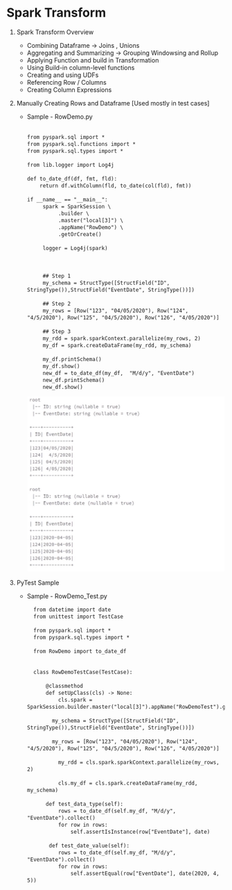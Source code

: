 # Spark Transform 


1.  Spark Transform Overview

      -  Combining Dataframe -> Joins , Unions
	  -  Aggregating and Summarizing -> Grouping Windowsing and Rollup 
	  -  Applying Function and build in Transformation
      -  Using Build-in column-level functions
      -  Creating and using UDFs
      -  Referencing Row / Columns
      -  Creating Column Expressions	  

       	  


2.  Manually Creating Rows and Dataframe [Used mostly in test cases]

      	  
	      
	  - Sample - RowDemo.py
		  
          ```
          
		  from pyspark.sql import *
		  from pyspark.sql.functions import *
		  from pyspark.sql.types import *
		  
		  from lib.logger import Log4j
		  
		  def to_date_df(df, fmt, fld):
			  return df.withColumn(fld, to_date(col(fld), fmt))
		  
		  if __name__ == "__main__":
		       spark = SparkSession \
			        .builder \
					.master("local[3]") \
					.appName("RowDemo") \
					.getOrCreate()

			   logger = Log4j(spark)

		  
		  
			   ## Step 1
			   my_schema = StructType([StructField("ID", StringType()),StructField("EventDate", StringType())])
          
			   ## Step 2
			   my_rows = [Row("123", "04/05/2020"), Row("124", "4/5/2020"), Row("125", "04/5/2020"), Row("126", "4/05/2020")]
		  
			   ## Step 3
			   my_rdd = spark.sparkContext.parallelize(my_rows, 2)
			   my_df = spark.createDataFrame(my_rdd, my_schema)

			   my_df.printSchema()
		       my_df.show()	
               new_df = to_date_df(my_df,  "M/d/y", "EventDate")
		       new_df.printSchema()
		       new_df.show()		  
		  
          ```		  
	  
           ![alt text](https://github.com/IAmZero247/spark-setup/blob/main/repo_images/data_frame_creation.jpg?raw=true)
	  
	  
3.  PyTest Sample  
          
	  - Sample - RowDemo_Test.py
    
          ```
			from datetime import date
			from unittest import TestCase

			from pyspark.sql import *
			from pyspark.sql.types import *

			from RowDemo import to_date_df


			class RowDemoTestCase(TestCase):

			    @classmethod
			    def setUpClass(cls) -> None:
			        cls.spark = SparkSession.builder.master("local[3]").appName("RowDemoTest").getOrCreate()
				
				  my_schema = StructType([StructField("ID", StringType()),StructField("EventDate", StringType())])
				 
				  my_rows = [Row("123", "04/05/2020"), Row("124", "4/5/2020"), Row("125", "04/5/2020"), Row("126", "4/05/2020")]
			        
			        my_rdd = cls.spark.sparkContext.parallelize(my_rows, 2)
			        
			        cls.my_df = cls.spark.createDataFrame(my_rdd, my_schema)

                def test_data_type(self):
				    rows = to_date_df(self.my_df, "M/d/y", "EventDate").collect()
				    for row in rows:
				        self.assertIsInstance(row["EventDate"], date)

                 def test_date_value(self):
				    rows = to_date_df(self.my_df, "M/d/y", "EventDate").collect()
				    for row in rows:
			            self.assertEqual(row["EventDate"], date(2020, 4, 5))
		  ```
	  

